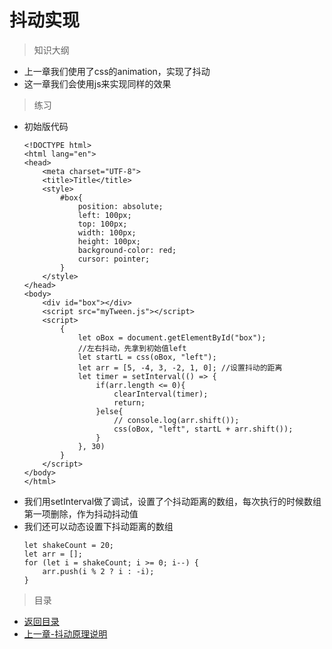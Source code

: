 # 抖动实现

> 知识大纲
* 上一章我们使用了css的animation，实现了抖动
* 这一章我们会使用js来实现同样的效果

> 练习
* 初始版代码
    ```
    <!DOCTYPE html>
    <html lang="en">
    <head>
        <meta charset="UTF-8">
        <title>Title</title>
        <style>
            #box{
                position: absolute;
                left: 100px;
                top: 100px;
                width: 100px;
                height: 100px;
                background-color: red;
                cursor: pointer;
            }
        </style>
    </head>
    <body>
        <div id="box"></div>
        <script src="myTween.js"></script>
        <script>
            {
                let oBox = document.getElementById("box");
                //左右抖动，先拿到初始值left
                let startL = css(oBox, "left");
                let arr = [5, -4, 3, -2, 1, 0]; //设置抖动的距离
                let timer = setInterval(() => {
                    if(arr.length <= 0){
                        clearInterval(timer);
                        return;
                    }else{
                        // console.log(arr.shift());
                        css(oBox, "left", startL + arr.shift());
                    }
                }, 30)
            }
        </script>
    </body>
    </html>
    ```
* 我们用setInterval做了调试，设置了个抖动距离的数组，每次执行的时候数组第一项删除，作为抖动抖动值
* 我们还可以动态设置下抖动距离的数组
    ```
    let shakeCount = 20;
    let arr = [];
    for (let i = shakeCount; i >= 0; i--) {
        arr.push(i % 2 ? i : -i);
    }
    ```
    
> 目录
* [返回目录](../README.md)
* [上一章-抖动原理说明](../19-抖动原理说明/19-抖动原理说明.md)  
    